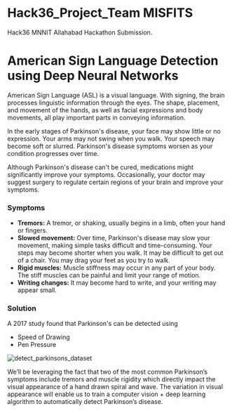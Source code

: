 # Hack36_Project_Team MISFITS
Hack36 MNNIT Allahabad Hackathon Submission.
# American Sign Language Detection using Deep Neural Networks
American Sign Language (ASL) is a visual language. With signing, the brain processes linguistic information through the eyes. The shape, placement, and movement of the hands, as well as facial expressions and body movements, all play important parts in conveying information.

In the early stages of Parkinson's disease, your face may show little or no expression. Your arms may not swing when you walk. Your speech may become soft or slurred. Parkinson's disease symptoms worsen as your condition progresses over time.

Although Parkinson's disease can't be cured, medications might significantly improve your symptoms. Occasionally, your doctor may suggest surgery to regulate certain regions of your brain and improve your symptoms.

### Symptoms

* **Tremors:** A tremor, or shaking, usually begins in a limb, often your hand or fingers. 
* **Slowed movement:** Over time, Parkinson's disease may slow your movement, making simple tasks difficult and time-consuming. Your steps may become shorter when you walk. It may be difficult to get out of a chair. You may drag your feet as you try to walk.
* **Rigid muscles:** Muscle stiffness may occur in any part of your body. The stiff muscles can be painful and limit your range of motion.
* **Writing changes:** It may become hard to write, and your writing may appear small.

### Solution

A 2017 study found that Parkinson's can be detected using
* Speed of Drawing
* Pen Pressure

![detect_parkinsons_dataset](https://user-images.githubusercontent.com/35381035/74562597-2fdbaf00-4f91-11ea-9ced-25042ac0b9da.jpg)


We’ll be leveraging the fact that two of the most common Parkinson’s symptoms include tremors and muscle rigidity which directly impact the visual appearance of a hand drawn spiral and wave. The variation in visual appearance will enable us to train a computer vision + deep learning algorithm to automatically detect Parkinson’s disease.


